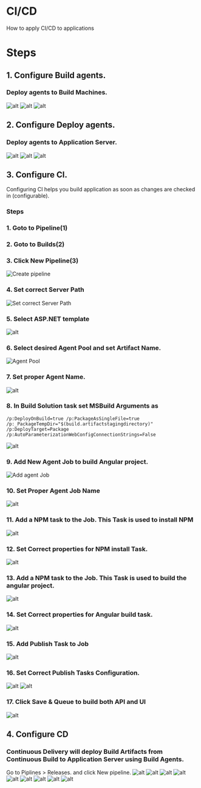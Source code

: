 # CI/CD

How to apply CI/CD to applications

# Steps
## 1. Configure Build agents.
### Deploy agents to Build Machines.
![alt]( screenShots/2021-08-05_11_59_38.png)
![alt]( screenShots/2021-08-05_12_00_21.png)
![alt]( screenShots/2021-08-05_12_00_57.png)

## 2. Configure Deploy agents.
### Deploy agents to Application Server.
![alt]( screenShots/2021-08-05_12_06_51.png)
![alt]( screenShots/2021-08-05_12_05_23.png)
![alt]( screenShots/2021-08-05_12_06_15.png)

## 3. Configure CI.
Configuring CI helps you build application as soon as changes are checked in (configurable).
### Steps
### 1. Goto to Pipeline(1)
### 2. Goto to Builds(2)
### 3. Click New Pipeline(3)
![Create pipeline]( screenShots/2021-07-13_15_51_27-Builds-Pipelines.png)

### 4. Set correct Server Path
![Set correct Server Path]( screenShots/2021-07-13_16_09_57.png)

### 5. Select ASP.NET template
![alt]( screenShots/2021-07-13_16_15_18.png)

### 6. Select desired Agent Pool and set Artifact Name.
![Agent Pool]( screenShots/2021-07-13_16_17_32.png)

### 7. Set proper Agent Name.
![alt]( screenShots/2021-07-13_16_22_10.png)

### 8. In Build Solution task set MSBuild Arguments as 
```
/p:DeployOnBuild=true /p:PackageAsSingleFile=true /p:_PackageTempDir="$(build.artifactstagingdirectory)" /p:DeployTarget=Package /p:AutoParameterizationWebConfigConnectionStrings=False
```
![alt]( screenShots/2021-07-13_16_25_11.png)

### 9. Add New Agent Job to build Angular project.
![Add agent Job]( screenShots/162937.png)

### 10. Set Proper Agent Job Name
![alt]( screenShots/2021-07-13_16_33_39.png)

### 11. Add a NPM task to the Job. This Task is used to install NPM
![alt]( screenShots/2021-07-13_16_38_29.png)

### 12. Set Correct properties for NPM install Task.
![alt]( screenShots/2021-07-13_16_40_50.png)

### 13. Add a NPM task to the Job. This Task is used to build the angular project.
![alt]( screenShots/2021-07-13_16_42_24.png)

### 14. Set Correct properties for Angular build task.
![alt]( screenShots/2021-07-13_16_45_31.png)

### 15. Add Publish Task to Job
![alt]( screenShots/2021-07-13_16_48_29.png)

### 16. Set Correct Publish Tasks Configuration.
![alt]( screenShots/2021-07-13_16_52_40.png)
![alt]( screenShots/2021-07-13_16_54_24.png)

### 17. Click Save & Queue to build both API and UI
![alt]( screenShots/2021-07-13_16_56_52.png)


## 4. Configure CD
### Continuous Delivery will deploy Build Artifacts from Continuous Build to Application Server using Build Agents.
Go to Piplines > Releases. and click New pipeline.
![alt]( screenShots/2021-08-04_16_42_29.png)
![alt]( screenShots/2021-08-04_16_43_11.png)
![alt]( screenShots/2021-08-04_16_44_22.png)
![alt]( screenShots/2021-08-04_16_45_14.png)
![alt]( screenShots/2021-08-04_16_47_36.png)
![alt]( screenShots/2021-08-04_18_13_23.png)
![alt]( screenShots/2021-08-04_18_20_40.png)
![alt]( screenShots/2021-08-04_18_32_08.png)
![alt]( screenShots/2021-08-04_18_44_09.png)
